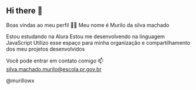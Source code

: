 ## Hi there 👋

Boas vindas ao meu perfil 💙💙
Meu nome é Murilo da silva machado

Estou estudando na Alura
Estou me desenvolvendo na linguagem JavaScript
Utilizo esse espaço para minha organização e compartilhamento dos meu projetos desenvolvidos

Você pode entrar em contato comigo 📫
silva.machado.murilo@escola.pr.gov.br

@murillowx
